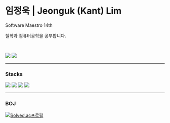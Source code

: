 # 임정욱 | Jeonguk (Kant) Lim

<div>
Software Maestro 14th

철학과 컴퓨터공학을 공부합니다.

</div>

<br/>

<a href="https://www.linkedin.com/in/jeonguk-yim/"><img  src="https://img.shields.io/badge/LinkedIn-0A66C2?style=for-the-badge&logo=LinkedIn&logoColor=white"/></a>
<a href="mailto:yju0808@naver.com"><img  src="https://img.shields.io/badge/Email-EA4335?style=for-the-badge&logo=Gmail&logoColor=white"/></a>

<hr/>

<h3>Stacks</h3>

<div>

<img src="https://img.shields.io/badge/Spring Boot-6DB33F?style=flat&logo=Spring Boot&logoColor=white"/>
<img src="https://img.shields.io/badge/MySQL-4479A1?style=flat&logo=MySQL&logoColor=white"/>
<img src="https://img.shields.io/badge/Amazon AWS-232F3E?style=flat&logo=Amazon AWS&logoColor=white"/>
<img src="https://img.shields.io/badge/Next.js-000000?style=flat&logo=Next.js&logoColor=white">

</div>

<hr/>

<h3>BOJ</h3>

[![Solved.ac프로필](http://mazassumnida.wtf/api/v2/generate_badge?boj=yju0808)](https://solved.ac/yju0808)
